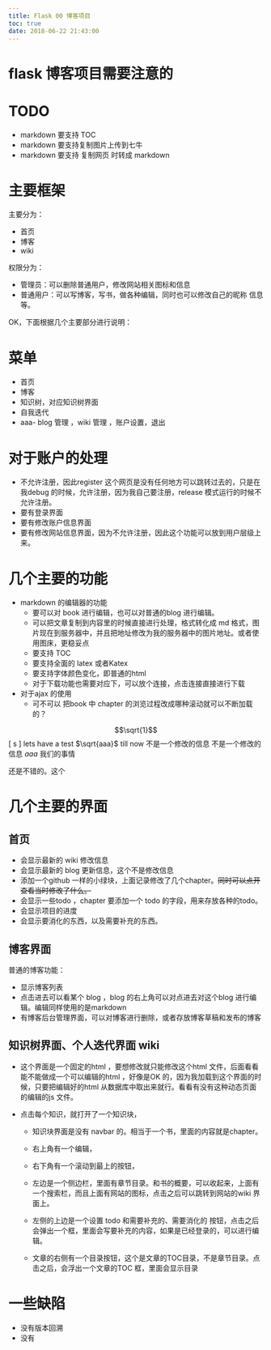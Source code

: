 ```yaml
---
title: Flask 00 博客项目
toc: true
date: 2018-06-22 21:43:00
---
```

# flask 博客项目需要注意的

# TODO
- markdown 要支持 TOC
- markdown 要支持复制图片上传到七牛
- markdown 要支持 复制网页 时转成 markdown


# 主要框架

主要分为：
- 首页
- 博客
- wiki



权限分为：

- 管理员：可以删除普通用户，修改网站相关图标和信息
- 普通用户：可以写博客，写书，做各种编辑，同时也可以修改自己的昵称 信息等。

OK，下面根据几个主要部分进行说明：

# 菜单

- 首页
- 博客
- 知识树，对应知识树界面
- 自我迭代
- aaa- blog 管理  ，wiki 管理 ，账户设置，退出

# 对于账户的处理

- 不允许注册，因此register 这个网页是没有任何地方可以跳转过去的，只是在我debug 的时候，允许注册，因为我自己要注册，release 模式运行的时候不允许注册。
- 要有登录界面
- 要有修改账户信息界面
- 要有修改网站信息界面，因为不允许注册，因此这个功能可以放到用户层级上来。

# 几个主要的功能

- markdown 的编辑器的功能
  - 要可以对 book 进行编辑，也可以对普通的blog 进行编辑。
  - 可以把文章复制到内容里的时候直接进行处理，格式转化成 md 格式，图片现在到服务器中，并且把地址修改为我的服务器中的图片地址。或者使用图床，更稳妥点
  - 要支持 TOC
  - 要支持全面的 latex 或者Katex
  - 要支持字体颜色变化，即普通的html
  - 对于下载功能也需要对应下，可以放个连接，点击连接直接进行下载
- 对于ajax 的使用
  - 可不可以 把book 中 chapter 的浏览过程改成哪种滚动就可以不断加载的？


$$\sqrt{1}$$
\[
s
\]
lets have a test $\sqrt{aaa}$ till now 不是一个修改的信息 不是一个修改的信息 $aaa$  我们的事情

还是不错的。这个


# 几个主要的界面

## 首页

- 会显示最新的 wiki 修改信息
- 会显示最新的 blog 更新信息，这个不是修改信息
- 添加一个github 一样的小绿块，上面记录修改了几个chapter。~~同时可以点开查看当时修改了什么。~~
- 会显示一些todo ，chapter 要添加一个 todo 的字段，用来存放各种的todo。
- 会显示项目的进度
- 会显示要消化的东西，以及需要补充的东西。



## 博客界面

普通的博客功能：

- 显示博客列表
- 点击进去可以看某个 blog ，blog 的右上角可以对点进去对这个blog 进行编辑。编辑同样使用的是markdown
- 有博客后台管理界面，可以对博客进行删除，或者存放博客草稿和发布的博客

## 知识树界面、个人迭代界面 wiki

- 这个界面是一个固定的html ，要想修改就只能修改这个html 文件，后面看看能不能做成一个可以编辑的html ，好像是OK 的，因为我加载到这个界面的时候，只要把编辑好的html 从数据库中取出来就行。看看有没有这种动态页面的编辑的js 文件。

- 点击每个知识，就打开了一个知识块，

  - 知识块界面是没有 navbar 的。相当于一个书，里面的内容就是chapter。

  - 右上角有一个编辑，

  - 右下角有一个滚动到最上的按钮，

  - 左边是一个侧边栏，里面有章节目录。和书的概要，可以收起来，上面有一个搜索栏，而且上面有网站的图标，点击之后可以跳转到网站的wiki 界面上。

  - 左侧的上边是一个设置 todo 和需要补充的、需要消化的 按钮，点击之后会弹出一个框，里面会写要补充的内容，如果是已经登录的，可以进行编辑。

  - 文章的右侧有一个目录按钮，这个是文章的TOC目录，不是章节目录。点击之后，会浮出一个文章的TOC 框，里面会显示目录



# 一些缺陷

- 没有版本回溯
- 没有
